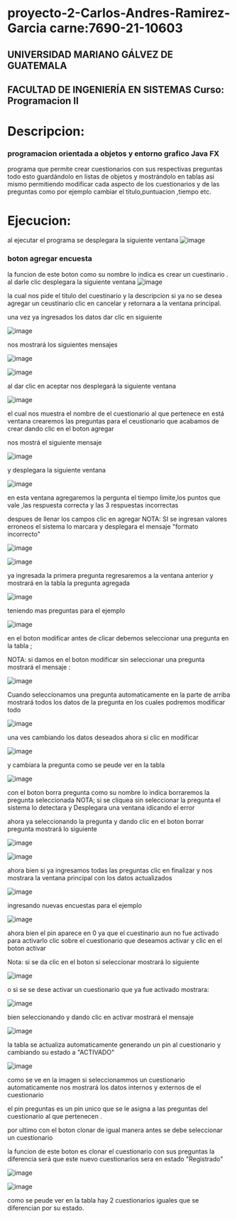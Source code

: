 # proyecto-2-Carlos-Andres-Ramirez-Garcia carne:7690-21-10603
## UNIVERSIDAD MARIANO GÁLVEZ DE GUATEMALA 
## FACULTAD DE INGENIERÍA EN SISTEMAS Curso: Programacion II

# Descripcion:
### programacion orientada a objetos y entorno grafico Java FX
programa que permite crear cuestionarios con sus respectivas preguntas todo esto guardándolo en listas de objetos y mostrándolo en tablas asi mismo permitiendo modificar cada aspecto de los cuestionarios y de las preguntas como por ejemplo cambiar el titulo,puntuacion ,tiempo etc.
# Ejecucion:
al ejecutar el programa se desplegara la siguiente ventana
![image](https://user-images.githubusercontent.com/109763655/193386335-36534e50-0d83-4bf0-a8e1-a47a42cf42c0.png)
### boton agregar encuesta 
la funcion de este boton como su nombre lo indica es crear un cuestinario . al darle clic desplegara la siguiente ventana 
![image](https://user-images.githubusercontent.com/109763655/193386429-102f61e7-fd02-4b7c-8830-033076ee439c.png)

la cual nos pide el titulo del cuestinario y la descripcion si ya no se desea agregar un ceustinario clic en cancelar y retornara a la ventana principal.

una vez ya ingresados los datos dar clic en siguiente 

![image](https://user-images.githubusercontent.com/109763655/193386498-9ff2de36-ed2c-47bd-98b7-ed181d209d65.png)

 nos mostrará los siguientes mensajes 
 
 ![image](https://user-images.githubusercontent.com/109763655/193386569-198d9d99-f8b7-4eed-b638-47ce39668a35.png)

![image](https://user-images.githubusercontent.com/109763655/193386603-f131f1a7-22b1-4d00-a95c-cf580cac0403.png)

al dar clic en aceptar nos desplegará la siguiente ventana 

![image](https://user-images.githubusercontent.com/109763655/193386647-93596853-7978-46d6-ad55-55bda82b70d0.png)

el cual nos muestra el nombre de el cuestionario al que pertenece
en está ventana crearemos las preguntas para el ceustionario que acabamos de crear dando clic en el boton agregar 

nos mostrá el siguiente mensaje 

![image](https://user-images.githubusercontent.com/109763655/193386725-1ce3f7a7-71e6-4c00-8f13-730e1a2e3431.png)

y desplegara la siguiente ventana 

![image](https://user-images.githubusercontent.com/109763655/193386748-23d0596e-9f6f-4460-bcac-c2fb5ec5c44b.png)

en esta ventana agregaremos la pergunta el tiempo limite,los puntos que vale ,las respuesta correcta y las 3 respuestas incorrectas 

despues de llenar los campos clic en agregar NOTA: SI se ingresan valores erroneos el sistema lo marcara y desplegara el mensaje "formato incorrecto"

![image](https://user-images.githubusercontent.com/109763655/193386885-2eecba2e-3205-42ae-b8f3-5a150169da8e.png)

![image](https://user-images.githubusercontent.com/109763655/193387147-4f0c1a35-3ce2-4c3f-bd44-4a544cefb47d.png)

ya ingresada la primera pregunta regresaremos a la ventana anterior y mostrará en la tabla la pregunta agregada 

![image](https://user-images.githubusercontent.com/109763655/193387424-bb34ecde-5c54-4f13-887b-e64cf0008671.png)

teniendo mas preguntas para el ejemplo 

![image](https://user-images.githubusercontent.com/109763655/193388180-cdbcaebc-dd1f-4f49-8b46-8fa3df88b835.png)

en el boton modificar antes de clicar debemos seleccionar una pregunta en la tabla ;

NOTA: si damos en el boton modificar sin seleccionar una pregunta mostrará el mensaje :

![image](https://user-images.githubusercontent.com/109763655/193388700-1bdfdfb5-b75e-4c6d-a330-bd36a3af99bd.png)

Cuando seleccionamos una pregunta automaticamente en la parte de arriba mostrará todos los datos de la pregunta en los cuales podremos modificar todo 

![image](https://user-images.githubusercontent.com/109763655/193389403-64ea5d1e-36e6-47cf-83c1-9a684fae8753.png)

una ves cambiando los datos deseados ahora si clic en modificar 

![image](https://user-images.githubusercontent.com/109763655/193390025-0af4e29d-fbb7-44b4-a0bb-150f24b1a72c.png)

y cambiara la pregunta como se peude ver en la tabla 

![image](https://user-images.githubusercontent.com/109763655/193390182-558bd2af-f68a-42d5-a0c9-014661bcc177.png)

con el boton borra pregunta como su nombre lo indica borraremos la pregunta seleccionada 
NOTA; si se cliquea sin seleccionar la pregunta el sistema lo detectara y Desplegara una ventana idicando el error 

ahora ya seleccionando la pregunta y dando clic en el boton borrar pregunta mostrará lo siguiente 

![image](https://user-images.githubusercontent.com/109763655/193391444-0f4de36f-8bfd-497d-a97e-f9586f1420a5.png)

![image](https://user-images.githubusercontent.com/109763655/193391765-a3e3ef6c-a991-4949-ae7e-6d4a6f79f4f9.png)

ahora bien si ya ingresamos todas las preguntas clic en finalizar y nos mostrara la ventana principal con los datos actualizados

![image](https://user-images.githubusercontent.com/109763655/193392123-56ba73e5-cb2b-401d-9c3b-950bbea2ebd1.png)

ingresando nuevas encuestas para el ejemplo 

![image](https://user-images.githubusercontent.com/109763655/193392167-f21643b1-2e92-4711-940a-cfa859798991.png)

ahora bien el pin aparece en 0 ya que el cuestinario aun no fue activado para activarlo clic sobre el cuestionario que deseamos activar y clic en el boton activar 

Nota: si se da clic en el boton si seleccionar mostrará lo siguiente 

![image](https://user-images.githubusercontent.com/109763655/193392199-c1730b5a-8318-49c0-be11-92a4d37eeb98.png)

o si se se dese activar un cuestionario que ya fue activado mostrara:

![image](https://user-images.githubusercontent.com/109763655/193392248-9198c7a2-907f-4bac-904c-b3cc883a8c5e.png)


bien seleccionando y dando clic en activar mostrará el mensaje 

![image](https://user-images.githubusercontent.com/109763655/193392235-83cfc0db-5683-461d-b82b-352d98441106.png)

la tabla se actualiza automaticamente generando un pin al cuestionario y cambiando su estado a "ACTIVADO"

![image](https://user-images.githubusercontent.com/109763655/193392280-fb5b8434-feea-4c07-8dec-7685fdf44f7d.png)

como se ve en la imagen si seleccionammos un cuestionario automaticamente nos mostrará los datos internos y externos de el cuestionario 

el pin preguntas es un pin unico que se le asigna a las preguntas del cuestionario al que pertenecen .

por ultimo con el boton clonar de igual manera antes se debe seleccionar un cuestionario 

la funcion de este boton es clonar el cuestionario con sus preguntas la diferencia será que este nuevo cuestionarios sera en estado "Registrado"

![image](https://user-images.githubusercontent.com/109763655/193392400-2504f3f6-ed3a-495a-b695-f9c45d7eded4.png)

 ![image](https://user-images.githubusercontent.com/109763655/193392412-799a844f-fd2b-43d7-be82-7762d5bb2cc7.png)

como se peude ver en la tabla hay 2 cuestionarios iguales que se diferencian por su estado.




























